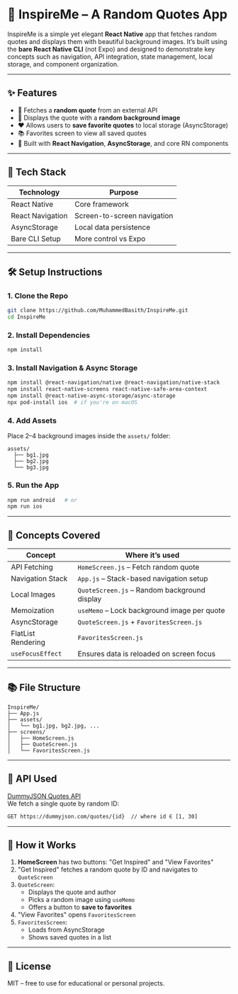 # 📱 InspireMe – A Random Quotes App

InspireMe is a simple yet elegant **React Native** app that fetches random quotes and displays them with beautiful background images. It’s built using the **bare React Native CLI** (not Expo) and designed to demonstrate key concepts such as navigation, API integration, state management, local storage, and component organization.

---

## ✨ Features

- 🔀 Fetches a **random quote** from an external API
- 🎨 Displays the quote with a **random background image**
- ❤️ Allows users to **save favorite quotes** to local storage (AsyncStorage)
- 📚 Favorites screen to view all saved quotes
- 🚀 Built with **React Navigation**, **AsyncStorage**, and core RN components

---

## 🧱 Tech Stack

| Technology      | Purpose                              |
|-----------------|--------------------------------------|
| React Native    | Core framework                       |
| React Navigation| Screen-to-screen navigation          |
| AsyncStorage    | Local data persistence               |
| Bare CLI Setup  | More control vs Expo                 |

---

## 🛠️ Setup Instructions

### 1. Clone the Repo

```bash
git clone https://github.com/MuhammedBasith/InspireMe.git
cd InspireMe
```

### 2. Install Dependencies

```bash
npm install
```

### 3. Install Navigation & Async Storage

```bash
npm install @react-navigation/native @react-navigation/native-stack
npm install react-native-screens react-native-safe-area-context
npm install @react-native-async-storage/async-storage
npx pod-install ios  # if you're on macOS
```

### 4. Add Assets

Place 2–4 background images inside the `assets/` folder:
```
assets/
  ├── bg1.jpg
  ├── bg2.jpg
  └── bg3.jpg
```

### 5. Run the App

```bash
npm run android   # or
npm run ios
```

---

## 🧠 Concepts Covered

| Concept                  | Where it’s used                              |
|--------------------------|-----------------------------------------------|
| API Fetching             | `HomeScreen.js` – Fetch random quote         |
| Navigation Stack         | `App.js` – Stack-based navigation setup      |
| Local Images             | `QuoteScreen.js` – Random background display |
| Memoization              | `useMemo` – Lock background image per quote  |
| AsyncStorage             | `QuoteScreen.js` + `FavoritesScreen.js`      |
| FlatList Rendering       | `FavoritesScreen.js`                         |
| `useFocusEffect`         | Ensures data is reloaded on screen focus     |

---

## 📚 File Structure

```
InspireMe/
├── App.js
├── assets/
│   └── bg1.jpg, bg2.jpg, ...
├── screens/
│   ├── HomeScreen.js
│   ├── QuoteScreen.js
│   └── FavoritesScreen.js
```

---

## 📡 API Used

[DummyJSON Quotes API](https://dummyjson.com/quotes)  
We fetch a single quote by random ID:
```bash
GET https://dummyjson.com/quotes/{id}  // where id ∈ [1, 30]
```

---

## 🏁 How it Works

1. **HomeScreen** has two buttons: "Get Inspired" and "View Favorites"
2. "Get Inspired" fetches a random quote by ID and navigates to `QuoteScreen`
3. `QuoteScreen`:
   - Displays the quote and author
   - Picks a random image using `useMemo`
   - Offers a button to **save to favorites**
4. "View Favorites" opens `FavoritesScreen`
5. `FavoritesScreen`:
   - Loads from AsyncStorage
   - Shows saved quotes in a list

---

## 📝 License

MIT – free to use for educational or personal projects.
